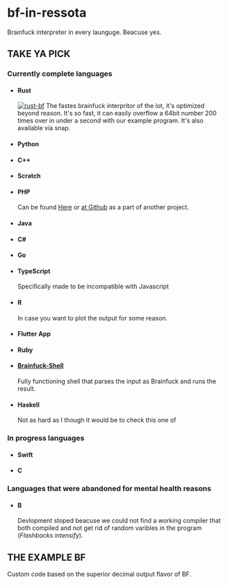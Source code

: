 # bf-in-ressota
Brainfuck interpreter in every launguge. Beacuse yes.
## <b>TAKE YA PICK</b>
### Currently complete languages
- #### Rust
    [![rust-bf](https://snapcraft.io//rust-bf/badge.svg)](https://snapcraft.io/rust-bf)
    The fastes brainfuck interpritor of the lot, it's optimized beyond reason. It's so fast, it can easily overflow a 64bit number 200 times over in under a second with our example program. It's also available via snap.
- #### Python
- #### C++
- #### Scratch
- #### PHP
    Can be found [Here](http://brainfucked.qrl.nz) or [at Github](https://github.com/LaSpruca/brainfuck-php) as a part of another project.
- #### Java
- #### C#
- #### Go
- #### TypeScript
    Specifically made to be incompatible with Javascript
- #### R
    In case you want to plot the output for some reason.
- #### Flutter App
- #### Ruby
- #### [Brainfuck-Shell](https://github.com/Fallstop/brainfuck-shell)
    Fully functioning shell that parses the input as Brainfuck and runs the result.
- #### Haskell
    Not as hard as I though it would be to check this one of

### In progress languages
- #### Swift
- #### C
### Languages that were abandoned for mental health reasons
- #### B 
    Devlopment stoped beacuse we could not find a working compiler that both compiled and not get rid of random varibles in the program (*Flashbacks intensify*).

## <b>THE EXAMPLE BF</b>
Custom code based on the superior decimal output flavor of BF.
